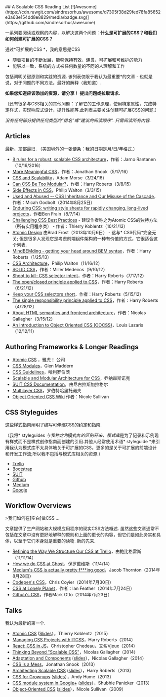 <div class="github-widget" data-repo="davidtheclark/scalable-css-reading-list"></div>
## A Scalable CSS Reading List [![Awesome](https://cdn.rawgit.com/sindresorhus/awesome/d7305f38d29fed78fa85652e3a63e154dd8e8829/media/badge.svg)](https://github.com/sindresorhus/awesome)

一系列要阅读或观察的内容，以解决这两个问题：**什么是可扩展的CSS？**和**我们如何创建可扩展的CSS？**

通过*可扩展的CSS *，我的意思是CSS
- 随着项目的不断发展，能够保持有效，连贯，可扩展和可维护的能力
- 能够以一致，系统的方式被任何数量的不同的人理解和工作

 包括阐明关键原则和实践的资源.  该列表仅限于我认为最重要*的文章 - 也就是说，对于问题的不同方法，最好的解释（我知道）.

 **如果您知道应该添加的资源，请分享！  提出问题或拉取请求.**

（还有很多与CSS相关的其他问题：了解它的工作原理，使用特定属性，完成特定样式，实现响应式设计，提升性能等.此列表主要关注创建可扩展CSS的问题.）

 *没有任何部分提供任何类型的“排名”或“建议的阅读顺序”.  只需阅读所有内容.*

## Articles

 最新，顶部最旧.  （美国境外的一张便条：我的日期是月/日/年格式.）

- [8 rules for a robust, scalable CSS architecture](https://github.com/jareware/css-architecture/blob/master/README.md)，作者：Jarno Rantanen（10/16/2016）
- [More Meaningful CSS](http://snook.ca/archives/html_and_css/more-meaningful-css)，作者：Jonathan Snook（5/17/16）
- [CSS and Scalability](http://mrmrs.io/writing/2016/03/24/scalable-css/)，Adam Morse（3/24/16）
- [Can CSS Be Too Modular?](http://csswizardry.com/2015/03/can-css-be-too-modular/)，作者：Harry Roberts（3/8/15）
- [Side Effects in CSS](http://philipwalton.com/articles/side-effects-in-css/)，Philip Walton（3/3/15）
- [Used and Abused -- CSS Inheritance and Our Misuse of the Cascade](http://www.phase2technology.com/blog/used-and-abused-css-inheritance-and-our-misuse-of-the-cascade/?utm_source=CSS-Weekly&utm_campaign=Issue-127&utm_medium=RSS)，作者：Micah Godbolt（2014年8月25日）
- [Enduring CSS: writing style sheets for rapidly changing, long-lived projects](http://benfrain.com/enduring-css-writing-style-sheets-rapidly-changing-long-lived-projects)，作者Ben Frain（8/7/14）
- [Challenging CSS Best Practices](http://www.smashingmagazine.com/2013/10/21/challenging-css-best-practices-atomic-approach/) - 建议作者称之为Atomic CSS的独特方法（所有实用程序类） - 作者：Thierry Koblentz（10/21/13）
- [Atomic Design](http://bradfrostweb.com/blog/post/atomic-web-design/) 由Brad Frost（2013年10月6日） - 这与* CSS代码*完全无关;  但是很多人发现它是考虑前端组件架构的一种有价值的方式，它很适合这个列表.
- [MindBEMding - getting your head around BEM syntax](http://csswizardry.com/2013/01/mindbemding-getting-your-head-round-bem-syntax/)，作者：Harry Roberts（1/25/13）
- [CSS Architecture](http://philipwalton.com/articles/css-architecture/)，Philip Walton（11/16/12）
- [SOLID CSS](http://blog.millermedeiros.com/solid-css/)，作者：Miller Medeiros（9/10/12）
- [Shoot to kill: CSS selector intent](http://csswizardry.com/2012/07/shoot-to-kill-css-selector-intent/)，作者：Harry Roberts（7/17/12）
- [The open/closed principle applied to CSS](http://csswizardry.com/2012/06/the-open-closed-principle-applied-to-css/)，作者：Harry Roberts（6/21/12）
- [Keep your CSS selectors short](http://csswizardry.com/2012/05/keep-your-css-selectors-short/)，作者：Harry Roberts（5/15/12）
- [The single responsibility principle applied to CSS](http://csswizardry.com/2012/04/the-single-responsibility-principle-applied-to-css/)，作者：Harry Roberts（4/28/12）
- [About HTML semantics and frontend architecture](http://nicolasgallagher.com/about-html-semantics-front-end-architecture/)，作者：Nicolas Gallagher（3/15/12）
- [An Introduction to Object Oriented CSS (OOCSS)](http://www.smashingmagazine.com/2011/12/12/an-introduction-to-object-oriented-css-oocss/)，Louis Lazaris（12/12/11）

## Authoring Frameworks & Longer Readings

- [Atomic CSS](http://acss.io/) ，雅虎！  公司
- [CSS Modules](http://glenmaddern.com/articles/css-modules)，Glen Maddern
- [CSS Guidelines](http://cssguidelin.es/)，哈利罗伯茨
- [Scalable and Modular Architecture for CSS](https://smacss.com/)，乔纳森斯诺克
- [SUIT CSS Documentation](https://github.com/suitcss/suit/blob/master/doc/README.md)，由尼古拉斯加拉格尔
- [Multilayer CSS](http://operatino.github.io/MCSS/en/)，罗伯特哈里托诺夫
- [Object Oriented CSS Wiki](https://github.com/stubbornella/oocss/wiki) 作者：Nicole Sullivan

## CSS Styleguides

这些样式指南阐明了编写可伸缩CSS的约定和指南.

（我将* styleguides *与我称之为*模式库*的区别开来，模式库*是为了记录和示例现有样式而不是样式创作指南而创建的引用.其他人经常使用术语* styleguide *来引用我认为模式库不太具体地关于可扩展的CSS，更多的是关于可扩展的前端设计和开发工作流;所以我不包括与模式库相关的资源.）

- [Trello](https://gist.github.com/bobbygrace/9e961e8982f42eb91b80)
- [Bootstrap](http://mdo.github.io/code-guide/#css)
- [SUIT](https://github.com/suitcss/suit/blob/master/doc/STYLE.md#4-css)
- [Github](https://github.com/styleguide/css)
- [Medium](https://gist.github.com/fat/a47b882eb5f84293c4ed)
- [Google](https://google.github.io/styleguide/htmlcssguide.xml#CSS_Style_Rules)

## Workflow Overviews

&gt;我们如何在[空白]做CSS ...

 文章提供了生产网站和大规模应用程序的现实CSS方法概述.  虽然这些文章通常不包括在文章中没有更好地解释的原则和上面的更长的内容，但它们是如此务实和具体，以至于它们本身就是重要的读物.  新的先来.

- [Refining the Way We Structure Our CSS at Trello](http://blog.trello.com/refining-the-way-we-structure-our-css-at-trello/)，由鲍比格雷斯（11/11/14）
- [How we do CSS at Ghost](http://dev.ghost.org/css-at-ghost)，保罗戴维斯（11/4/14）
- [Medium's CSS is actually pretty f\*\*\*ing good](https://medium.com/@fat/mediums-css-is-actually-pretty-fucking-good-b8e2a6c78b06)，Jacob Thornton（2014年8月28日）
- [Codepen's CSS](http://codepen.io/chriscoyier/blog/codepens-css)，Chris Coyier（2014年7月30日）
- [CSS at Lonely Planet](http://ianfeather.co.uk/css-at-lonely-planet/)，作者：Ian Feather（2014年7月24日）
- [Github's CSS](http://markdotto.com/2014/07/23/githubs-css/)，作者Mark Otto（2014年7月23日）


## Talks

我认为最新的第一个.

- [Atomic CSS](https://www.youtube.com/watch?v=bokjM0ZaizQ) ([Slides](https://www.haikudeck.com/atomic-css-science-and-technology-presentation-dJ0xlFjhBQ)），Thierry Koblentz（2015）
- [Managing CSS Projects with ITCSS](https://speakerdeck.com/dafed/managing-css-projects-with-itcss)，Harry Roberts（2014）
- [React: CSS in JS](http://blog.vjeux.com/2014/javascript/react-css-in-js-nationjs.html)，Christopher Chedeau，又名Vjeux（2014）
- [Thinking Beyond "Scalable CSS"](http://www.thedotpost.com/2014/11/nicolas-gallagher-thinking-beyond-scalable-css)，Nicolas Gallagher（2014）
- [Adaptation and Components](https://www.youtube.com/watch?v=m0oMHG6ZXvo) ([slides](https://speakerdeck.com/necolas/adaptation-and-components)），Nicolas Gallagher（2014）
- [CSS is a Mess](https://www.youtube.com/watch?v=C4z_9F6nfS8)，Jonathan Snook（2013）
- [Architecting Scalable CSS](http://vimeo.com/67544231) ([slides](https://speakerdeck.com/csswizardry/architecting-scalable-css)），Harry Roberts（2013）
- [CSS for Grownups](https://www.youtube.com/watch?v=ZpFdyfs03Ug) ([slides](https://speakerdeck.com/andyhume/css-for-grown-ups-maturing-best-practises-sxsw-2012)），Andy Hume（2013）
- [CSS module system in Google+](https://github.com/davidtheclark/scalable-css-reading-list/issues/3) ([slides](https://docs.google.com/presentation/d/1_LpRI2_grOgTKyqodgg8yWGDhStgZHxnvjFOTJ6Jb3g/edit#slide=id.p)），Shubhie Panicker（2013）
- [Object-Oriented CSS](https://www.youtube.com/watch?v=BjAdHyA9nIY) ([slides](http://www.slideshare.net/stubbornella/object-oriented-css)），Nicole Sullivan（2009）
